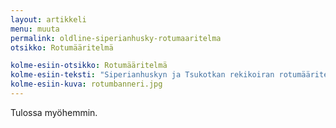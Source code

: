 ```yaml
---
layout: artikkeli
menu: muuta
permalink: oldline-siperianhusky-rotumaaritelma
otsikko: Rotumääritelmä

kolme-esiin-otsikko: Rotumääritelmä
kolme-esiin-teksti: "Siperianhuskyn ja Tsukotkan rekikoiran rotumääritelmät."
kolme-esiin-kuva: rotumbanneri.jpg
---
```


Tulossa myöhemmin.
